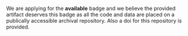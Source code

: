 We are applying for the **available** badge and we believe the provided artifact deserves this badge as all the code and data are placed on a publically accessible archival repository. Also a doi for this repository is provided.